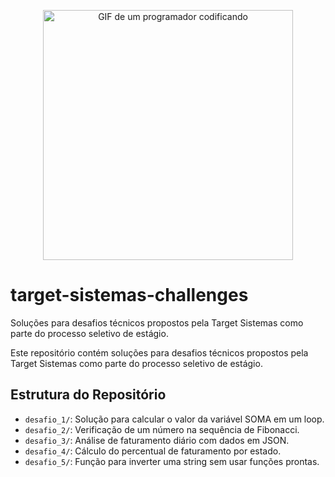 <p style="text-align: center;">
  <img src="https://cdn.leonardo.ai/users/dacb4424-62a2-41f0-8f18-a4dc196a8f90/generations/f27fe477-741f-413c-93a9-cb4e45c0a54a/Graphic_Design_imagem_de_computador_fazendo_contas_em_programa_1.jpg" alt="GIF de um programador codificando" width="400">
</p>

# target-sistemas-challenges
Soluções para desafios técnicos propostos pela Target Sistemas como parte do processo seletivo de estágio.

Este repositório contém soluções para desafios técnicos propostos pela Target Sistemas como parte do processo seletivo de estágio.


## Estrutura do Repositório
- `desafio_1/`: Solução para calcular o valor da variável SOMA em um loop.
- `desafio_2/`: Verificação de um número na sequência de Fibonacci.
- `desafio_3/`: Análise de faturamento diário com dados em JSON.
- `desafio_4/`: Cálculo do percentual de faturamento por estado.
- `desafio_5/`: Função para inverter uma string sem usar funções prontas.
